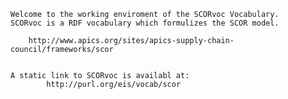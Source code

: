 
	Welcome to the working enviroment of the SCORvoc Vocabulary.
	SCORvoc is a RDF vocabulary which formulizes the SCOR model. 

		http://www.apics.org/sites/apics-supply-chain-council/frameworks/scor


	A static link to SCORvoc is availabl at:
			http://purl.org/eis/vocab/scor